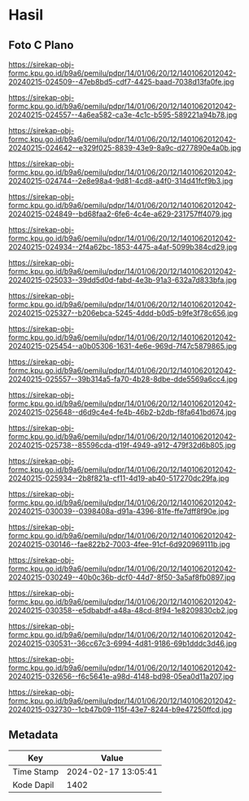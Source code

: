 # Hasil

## Foto C Plano

https://sirekap-obj-formc.kpu.go.id/b9a6/pemilu/pdpr/14/01/06/20/12/1401062012042-20240215-024509--47eb8bd5-cdf7-4425-baad-7038d13fa0fe.jpg

https://sirekap-obj-formc.kpu.go.id/b9a6/pemilu/pdpr/14/01/06/20/12/1401062012042-20240215-024557--4a6ea582-ca3e-4c1c-b595-589221a94b78.jpg

https://sirekap-obj-formc.kpu.go.id/b9a6/pemilu/pdpr/14/01/06/20/12/1401062012042-20240215-024642--e329f025-8839-43e9-8a9c-d277890e4a0b.jpg

https://sirekap-obj-formc.kpu.go.id/b9a6/pemilu/pdpr/14/01/06/20/12/1401062012042-20240215-024744--2e8e98a4-9d81-4cd8-a4f0-314d41fcf9b3.jpg

https://sirekap-obj-formc.kpu.go.id/b9a6/pemilu/pdpr/14/01/06/20/12/1401062012042-20240215-024849--bd68faa2-6fe6-4c4e-a629-231757ff4079.jpg

https://sirekap-obj-formc.kpu.go.id/b9a6/pemilu/pdpr/14/01/06/20/12/1401062012042-20240215-024934--2f4a62bc-1853-4475-a4af-5099b384cd29.jpg

https://sirekap-obj-formc.kpu.go.id/b9a6/pemilu/pdpr/14/01/06/20/12/1401062012042-20240215-025033--39dd5d0d-fabd-4e3b-91a3-632a7d833bfa.jpg

https://sirekap-obj-formc.kpu.go.id/b9a6/pemilu/pdpr/14/01/06/20/12/1401062012042-20240215-025327--b206ebca-5245-4ddd-b0d5-b9fe3f78c656.jpg

https://sirekap-obj-formc.kpu.go.id/b9a6/pemilu/pdpr/14/01/06/20/12/1401062012042-20240215-025454--a0b05306-1631-4e6e-969d-7f47c5879865.jpg

https://sirekap-obj-formc.kpu.go.id/b9a6/pemilu/pdpr/14/01/06/20/12/1401062012042-20240215-025557--39b314a5-fa70-4b28-8dbe-dde5569a6cc4.jpg

https://sirekap-obj-formc.kpu.go.id/b9a6/pemilu/pdpr/14/01/06/20/12/1401062012042-20240215-025648--d6d9c4e4-fe4b-46b2-b2db-f8fa641bd674.jpg

https://sirekap-obj-formc.kpu.go.id/b9a6/pemilu/pdpr/14/01/06/20/12/1401062012042-20240215-025738--85596cda-d19f-4949-a912-479f32d6b805.jpg

https://sirekap-obj-formc.kpu.go.id/b9a6/pemilu/pdpr/14/01/06/20/12/1401062012042-20240215-025934--2b8f821a-cf11-4d19-ab40-517270dc29fa.jpg

https://sirekap-obj-formc.kpu.go.id/b9a6/pemilu/pdpr/14/01/06/20/12/1401062012042-20240215-030039--0398408a-d91a-4396-81fe-ffe7dff8f90e.jpg

https://sirekap-obj-formc.kpu.go.id/b9a6/pemilu/pdpr/14/01/06/20/12/1401062012042-20240215-030146--fae822b2-7003-4fee-91cf-6d920969111b.jpg

https://sirekap-obj-formc.kpu.go.id/b9a6/pemilu/pdpr/14/01/06/20/12/1401062012042-20240215-030249--40b0c36b-dcf0-44d7-8f50-3a5af8fb0897.jpg

https://sirekap-obj-formc.kpu.go.id/b9a6/pemilu/pdpr/14/01/06/20/12/1401062012042-20240215-030358--e5dbabdf-a48a-48cd-8f94-1e8209830cb2.jpg

https://sirekap-obj-formc.kpu.go.id/b9a6/pemilu/pdpr/14/01/06/20/12/1401062012042-20240215-030531--36cc67c3-6994-4d81-9186-69b1dddc3d46.jpg

https://sirekap-obj-formc.kpu.go.id/b9a6/pemilu/pdpr/14/01/06/20/12/1401062012042-20240215-032656--f6c5641e-a98d-4148-bd98-05ea0d11a207.jpg

https://sirekap-obj-formc.kpu.go.id/b9a6/pemilu/pdpr/14/01/06/20/12/1401062012042-20240215-032730--1cb47b09-115f-43e7-8244-b9e47250ffcd.jpg


## Metadata

| Key        | Value               |
| ---------- | ------------------- |
| Time Stamp | 2024-02-17 13:05:41 |
| Kode Dapil | 1402                |



